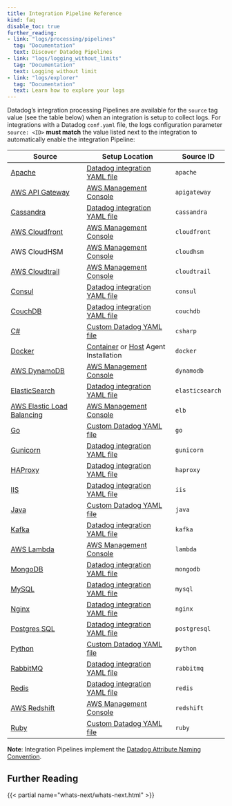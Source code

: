```yaml
---
title: Integration Pipeline Reference
kind: faq
disable_toc: true
further_reading:
- link: "logs/processing/pipelines"
  tag: "Documentation"
  text: Discover Datadog Pipelines
- link: "logs/logging_without_limits"
  tag: "Documentation"
  text: Logging without limit
- link: "logs/explorer"
  tag: "Documentation"
  text: Learn how to explore your logs
---
```


Datadog’s integration processing Pipelines are available for the `source` tag value (see the table below) when an integration is setup to collect logs. For integrations with a Datadog `conf.yaml` file, the logs configuration parameter `source: <ID>` **must match** the value listed next to the integration to automatically enable the integration Pipeline:

| Source                           | Setup Location                                   | Source ID       |
|----------------------------------|--------------------------------------------------|-----------------|
| [Apache][1]                      | [Datadog integration YAML file][2]               | `apache`        |
| [AWS API Gateway][3]             | [AWS Management Console][4]                      | `apigateway`    |
| [Cassandra][5]                   | [Datadog integration YAML file][6]               | `cassandra`     |
| [AWS Cloudfront][7]              | [AWS Management Console][4]                      | `cloudfront`    |
| AWS CloudHSM                     | [AWS Management Console][4]                      | `cloudhsm`      |
| [AWS Cloudtrail][8]              | [AWS Management Console][4]                      | `cloudtrail`    |
| [Consul][9]                      | [Datadog integration YAML file][10]              | `consul`        |
| [CouchDB][11]                    | [Datadog integration YAML file][12]              | `couchdb`       |
| [C#][13]                         | [Custom Datadog YAML file][14]                   | `csharp`        |
| [Docker][15]                     | [Container][16] or [Host][17] Agent Installation | `docker`        |
| [AWS DynamoDB][18]               | [AWS Management Console][4]                      | `dynamodb`      |
| [ElasticSearch][19]              | [Datadog integration YAML file][20]              | `elasticsearch` |
| [AWS Elastic Load Balancing][21] | [AWS Management Console][4]                      | `elb`           |
| [Go][22]                         | [Custom Datadog YAML file][23]                   | `go`            |
| [Gunicorn][24]                   | [Datadog integration YAML file][25]              | `gunicorn`      |
| [HAProxy][26]                    | [Datadog integration YAML file][27]              | `haproxy`       |
| [IIS][28]                        | [Datadog integration YAML file][29]              | `iis`           |
| [Java][30]                       | [Custom Datadog YAML file][31]                   | `java`          |
| [Kafka][32]                      | [Datadog integration YAML file][33]              | `kafka`         |
| [AWS Lambda][34]                 | [AWS Management Console][4]                      | `lambda`        |
| [MongoDB][35]                    | [Datadog integration YAML file][36]              | `mongodb`       |
| [MySQL][37]                      | [Datadog integration YAML file][38]              | `mysql`         |
| [Nginx][39]                      | [Datadog integration YAML file][40]              | `nginx`         |
| [Postgres SQL][41]               | [Datadog integration YAML file][42]              | `postgresql`    |
| [Python][43]                     | [Custom Datadog YAML file][44]                   | `python`        |
| [RabbitMQ][45]                   | [Datadog integration YAML file][46]              | `rabbitmq`      |
| [Redis][47]                      | [Datadog integration YAML file][48]              | `redis`         |
| [AWS Redshift][49]               | [AWS Management Console][4]                      | `redshift`      |
| [Ruby][50]                       | [Custom Datadog YAML file][51]                   | `ruby`          |


**Note**: Integration Pipelines implement the [Datadog Attribute Naming Convention][99].

## Further Reading

{{< partial name="whats-next/whats-next.html" >}}

[1]: /integrations/apache/#log-collection
[2]: https://github.com/DataDog/integrations-core/blob/master/apache/datadog_checks/apache/data/conf.yaml.example
[3]: /integrations/amazon_api_gateway/#log-collection
[4]: https://aws.amazon.com/console/
[5]: /integrations/cassandra/#log-collection
[6]: https://github.com/DataDog/integrations-core/blob/master/cassandra/datadog_checks/cassandra/data/conf.yaml.example
[7]: /integrations/amazon_cloudfront/#enable-cloudfront-logging
[8]: /integrations/amazon_cloudtrail/#enable-cloudtrail-logging
[9]: /integrations/consul/#log-collection
[10]: https://github.com/DataDog/integrations-core/blob/master/consul/datadog_checks/consul/data/conf.yaml.example
[11]: /integrations/couch/#log-collection
[12]: https://github.com/DataDog/integrations-core/blob/master/couch/datadog_checks/couch/data/conf.yaml.example
[13]: /logs/log_collection/csharp/
[14]: /logs/log_collection/csharp/#configure-your-datadog-agent
[15]: /logs/log_collection/docker/
[16]: /logs/log_collection/docker/?tab=environmentvariable#one-step-install-to-collect-all-the-container-logs
[17]: /logs/log_collection/docker/?tab=hostinstallation#one-step-install-to-collect-all-the-container-logs
[18]: /integrations/amazon_dynamodb/#log-collection
[19]: /integrations/elastic/#log-collection
[20]: https://github.com/DataDog/integrations-core/blob/master/elastic/datadog_checks/elastic/data/conf.yaml.example
[21]: /integrations/amazon_elb/#log-collection
[22]: /logs/log_collection/go/
[23]: /logs/log_collection/go/#configure-your-datadog-agent
[24]: /integrations/gunicorn/#log-collection
[25]: https://github.com/DataDog/integrations-core/blob/master/gunicorn/datadog_checks/gunicorn/data/conf.yaml.example
[26]: /integrations/haproxy/#log-collection
[27]: https://github.com/DataDog/integrations-core/blob/master/haproxy/datadog_checks/haproxy/data/conf.yaml.example
[28]: /integrations/iis/#log-collection
[29]: https://github.com/DataDog/integrations-core/blob/master/iis/datadog_checks/iis/data/conf.yaml.example
[30]: /logs/log_collection/java/
[31]: /logs/log_collection/java/#configure-the-datadog-agent
[32]: /integrations/kafka/#log-collection
[33]: https://github.com/DataDog/integrations-core/blob/master/kafka/datadog_checks/kafka/data/conf.yaml.example
[34]: /integrations/amazon_lambda/#log-collection
[35]: /integrations/mongo/#log-collection
[36]: https://github.com/DataDog/integrations-core/blob/master/mongo/datadog_checks/mongo/data/conf.yaml.example
[37]: /integrations/mysql/#log-collection
[38]: https://github.com/DataDog/integrations-core/blob/master/mysql/datadog_checks/mysql/data/conf.yaml.example
[39]: /integrations/nginx/#log-collection
[40]: https://github.com/DataDog/integrations-core/blob/master/nginx/datadog_checks/nginx/data/conf.yaml.example
[41]: /integrations/postgres/#log-collection
[42]: https://github.com/DataDog/integrations-core/blob/master/postgres/datadog_checks/postgres/data/conf.yaml.example
[43]: /logs/log_collection/python/
[44]: /logs/log_collection/python/#configure-the-datadog-agent
[45]: /integrations/rabbitmq/#log-collection
[46]: https://github.com/DataDog/integrations-core/blob/master/rabbitmq/datadog_checks/rabbitmq/data/conf.yaml.example
[47]: https://docs.datadoghq.com/integrations/redisdb/#log-collection
[48]: https://github.com/DataDog/integrations-core/blob/master/redisdb/datadog_checks/redisdb/data/conf.yaml.example
[49]: /integrations/amazon_redshift/#log-collection
[50]: /logs/log_collection/ruby/
[51]: /logs/log_collection/ruby/#configure-your-datadog-agent

[99]: /logs/processing/attributes_naming_convention/
